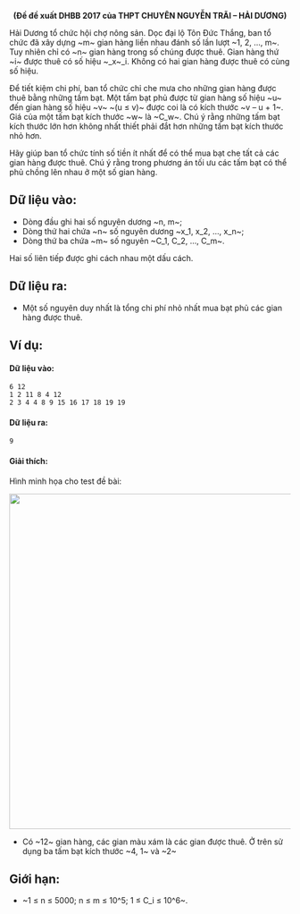 **<center>(Đề đề xuất DHBB 2017 của THPT CHUYÊN NGUYỄN TRÃI – HẢI DƯƠNG)</center>**

Hải Dương tổ chức hội chợ nông sản. Dọc đại lộ Tôn Đức Thắng, ban tổ chức đã xây dựng ~m~ gian hàng liền nhau đánh số lần lượt ~1, 2, ..., m~. Tuy nhiên chỉ có ~n~ gian hàng trong số chúng được thuê. Gian hàng thứ ~i~ được thuê có số hiệu ~_x~_i. Không có hai gian hàng được thuê có cùng số hiệu.

Để tiết kiệm chi phí, ban tổ chức chỉ che mưa cho những gian hàng được thuê bằng những tấm bạt. Một tấm bạt phủ được từ gian hàng số hiệu ~u~ đến gian hàng số hiệu ~v~ ~(u ≤ v)~ được coi là có kích thước ~v – u + 1~. Giá của một tấm bạt kích thước ~w~ là ~C_w~. Chú ý rằng những tấm bạt kích thước lớn hơn không nhất thiết phải đắt hơn những tấm bạt kích thước nhỏ hơn.

Hãy giúp ban tổ chức tính số tiền ít nhất để có thể mua bạt che tất cả các gian hàng được thuê. Chú ý rằng trong phương án tối ưu các tấm bạt có thể phủ chồng lên nhau ở một số gian hàng.

## Dữ liệu vào:
- Dòng đầu ghi hai số nguyên dương ~n, m~;
- Dòng thứ hai chứa ~n~ số nguyên dương ~x_1, x_2, …, x_n~;
- Dòng thứ ba chứa ~m~ số nguyên ~C_1, C_2, …, C_m~.

Hai số liên tiếp được ghi cách nhau một dấu cách.

## Dữ liệu ra:
- Một số nguyên duy nhất là tổng chi phí nhỏ nhất mua bạt phủ các gian hàng được thuê.

## Ví dụ:
#### Dữ liệu vào:
```
6 12
1 2 11 8 4 12 
2 3 4 4 8 9 15 16 17 18 19 19
```

#### Dữ liệu ra:
```
9
```

#### Giải thích:
Hình minh họa cho test đề bài:
<center><img src="/images/problems/474/DPMARKET.svg" width=600px></center>

- Có ~12~ gian hàng, các gian màu xám là các gian được thuê. Ở trên sử dụng ba tấm bạt kích thước ~4, 1~ và ~2~

## Giới hạn:
- ~1 ≤ n ≤ 5000; n ≤ m ≤ 10^5; 1 ≤ C_i ≤ 10^6~.